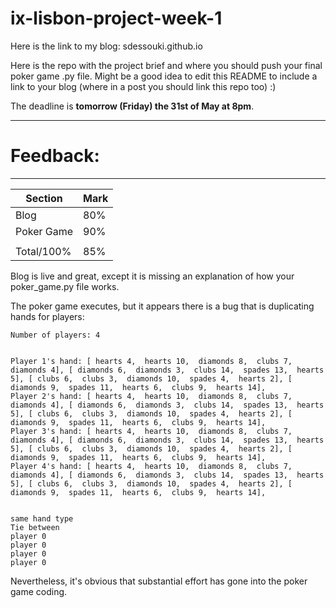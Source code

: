 # ix-lisbon-project-week-1

Here is the link to my blog: sdessouki.github.io

Here is the repo with the project brief and where you should push your final poker game .py file. Might be a good idea to edit this README to include a link to your blog (where in a post you should link this repo too) :) 

The deadline is **tomorrow (Friday) the 31st of May at 8pm**.

------------------------------------------------------------------------------------------------
# Feedback: 
------------------------------------------------------------------------------------------------

| Section | Mark | 
|---|---| 
| Blog | 80% | 
| Poker Game | 90% |
||| 
| Total/100% | 85% | 

Blog is live and great, except it is missing an explanation of how your poker_game.py file works.

The poker game executes, but it appears there is a bug that is duplicating hands for players:

```
Number of players: 4


Player 1's hand: [ hearts 4,  hearts 10,  diamonds 8,  clubs 7,  diamonds 4], [ diamonds 6,  diamonds 3,  clubs 14,  spades 13,  hearts 5], [ clubs 6,  clubs 3,  diamonds 10,  spades 4,  hearts 2], [ diamonds 9,  spades 11,  hearts 6,  clubs 9,  hearts 14],
Player 2's hand: [ hearts 4,  hearts 10,  diamonds 8,  clubs 7,  diamonds 4], [ diamonds 6,  diamonds 3,  clubs 14,  spades 13,  hearts 5], [ clubs 6,  clubs 3,  diamonds 10,  spades 4,  hearts 2], [ diamonds 9,  spades 11,  hearts 6,  clubs 9,  hearts 14],
Player 3's hand: [ hearts 4,  hearts 10,  diamonds 8,  clubs 7,  diamonds 4], [ diamonds 6,  diamonds 3,  clubs 14,  spades 13,  hearts 5], [ clubs 6,  clubs 3,  diamonds 10,  spades 4,  hearts 2], [ diamonds 9,  spades 11,  hearts 6,  clubs 9,  hearts 14],
Player 4's hand: [ hearts 4,  hearts 10,  diamonds 8,  clubs 7,  diamonds 4], [ diamonds 6,  diamonds 3,  clubs 14,  spades 13,  hearts 5], [ clubs 6,  clubs 3,  diamonds 10,  spades 4,  hearts 2], [ diamonds 9,  spades 11,  hearts 6,  clubs 9,  hearts 14],


same hand type
Tie between
player 0
player 0
player 0
player 0
```

Nevertheless, it's obvious that substantial effort has gone into the poker game coding.
